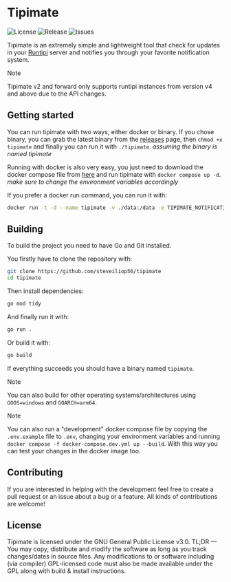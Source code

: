 # Tipimate

![License](https://img.shields.io/github/license/steveiliop56/tipimate)
![Release](https://img.shields.io/github/v/release/steveiliop56/tipimate)
![Issues](https://img.shields.io/github/issues/steveiliop56/tipimate)

Tipimate is an extremely simple and lightweight tool that check for updates in your [Runtipi](https://github.com/runtipi/runtipi) server and notifies you through your favorite notification system.

> [!NOTE]
> Tipimate v2 and forward only supports runtipi instances from version v4 and above due to the API changes.

## Getting started

You can run tipimate with two ways, either docker or binary. If you chose binary, you can grab the latest binary from the [releases](https://github.com/steveiliop56/tipimate/releases) page, then `chmod +x tipimate` and finally you can run it with `./tipimate`. _assuming the binary is named tipimate_

Running with docker is also very easy, you just need to download the docker compose file from [here](./docker-compose.yml) and run tipimate with `docker compose up -d`. _make sure to change the environment variables accordingly_

If you prefer a docker run command, you can run it with:

```bash
docker run -t -d --name tipimate -v ./data:/data -e TIPIMATE_NOTIFICATION_URL=some_shoutrrr_url -e TIPIMATE_RUNTIPI_URL=your_runtipi_url -e TIPIMATE_JWT_SECRET=your_jwt_secret ghcr.io/steveiliop56/tipimate:v2
```

## Building

To build the project you need to have Go and Git installed.

You firstly have to clone the repository with:

```bash
git clone https://github.com/steveiliop56/tipimate
cd tipimate
```

Then install dependencies:

```bash
go mod tidy
```

And finally run it with:

```bash
go run .
```

Or build it with:

```bash
go build
```

If everything succeeds you should have a binary named `tipimate`.

> [!NOTE]
> You can also build for other operating systems/architectures using `GOOS=windows` and `GOARCH=arm64`.

> [!NOTE]
> You can also run a "development" docker compose file by copying the `.env.example` file to `.env`, changing your environment variables and running `docker compose -f docker-compose.dev.yml up --build`. With this way you can test your changes in the docker image too.

## Contributing

If you are interested in helping with the development feel free to create a pull request or an issue about a bug or a feature. All kinds of contributions are welcome!

## License

Tipimate is licensed under the GNU General Public License v3.0. TL;DR — You may copy, distribute and modify the software as long as you track changes/dates in source files. Any modifications to or software including (via compiler) GPL-licensed code must also be made available under the GPL along with build & install instructions.
